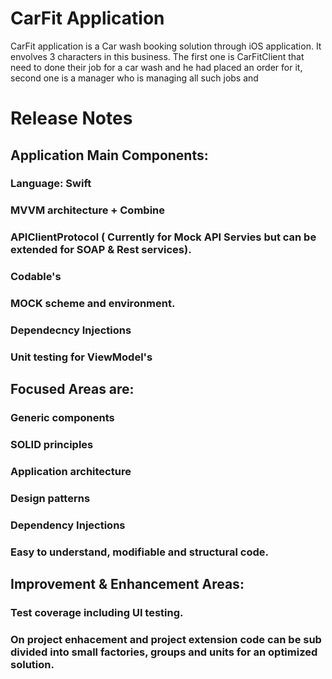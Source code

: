 # CarFit Application
 
 CarFit application is a Car wash booking solution through iOS application. It envolves 3 characters in this business. The first one is CarFitClient that need to done their job for a car wash and he had placed an order for it, second one is a manager who is managing all such jobs and 

# Release Notes 


## Application Main Components:

### Language: Swift
### MVVM architecture + Combine
### APIClientProtocol ( Currently for Mock API Servies but can be extended for SOAP & Rest services).
### Codable's 
### MOCK scheme and environment.
### Dependecncy Injections
### Unit testing for ViewModel's


## Focused Areas are:

### Generic components 
### SOLID principles
### Application architecture 
### Design patterns 
### Dependency Injections
### Easy to understand, modifiable and structural code. 

## Improvement & Enhancement Areas:

### Test coverage including UI testing. 
###  On project enhacement and project extension code can be sub divided into small factories, groups and units for an optimized solution.


